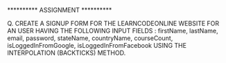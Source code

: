 ********** ASSIGNMENT **********



Q. CREATE A SIGNUP FORM FOR THE LEARNCODEONLINE WEBSITE FOR AN USER HAVING THE FOLLOWING INPUT FIELDS :
firstName, 
lastName,
email,
password,
stateName,
countryName,
courseCount, 
isLoggedInFromGoogle,
isLoggedInFromFacebook
USING THE INTERPOLATION (BACKTICKS) METHOD.
